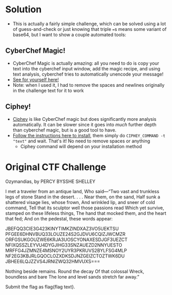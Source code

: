 # Solution
- This is actually a fairly simple challenge, which can be solved using a lot of guess-and-check or just knowing that triple `=`s means some variant of base64, but I want to show a couple automated tools:
## CyberChef Magic!
- CyberChef Magic is actually amazing: all you need to do is copy your text into the cyberchef input window, add the magic recipe, and using text analysis, cyberchef tries to automatically unencode your message!
- [See for yourself here!](https://gchq.github.io/CyberChef/#recipe=Magic(3,false,false,'')&input=SkJFRlFRM0NJRTNHNDIzS0lOWVRJTUtaSU5EWEFaM1ZPNVVFS1RTVVBGR0VFNkRITlZCVVEzM0xPVVpFMjRTMkdKRFZVNkNRSVpKV0NNWlJPUkZHU1VLR09VWldFNktSSkEzVU9TQ1lPTkFYRVNESkdGM1VFWkNUTkZJWFFTU1pMRVlWVTREWUdKSUhHMzNTTlpBVUVaRDJOTllVRVNUT01SRkZHNEpaTU5aRTRNU05PWTJVWVIzUEtSVVZTMkJZTEZTRzRNTFBORjJFRzNLQkpSTEdRT0NMT1pYREtTREpOWkdFSVpDVE9aVFdLNkRVSkJIRUU2TFFKWlpWUzRKUk5JWldRMzJITVZVWFM9PT0)
- Note: when I used it, I had to remove the spaces and newlines originally in the challenge text for it to work
## Ciphey!
- [Ciphey](https://github.com/Ciphey/Ciphey) is like CyberChef magic but does significantly more analysis automatically. It can be slower since it goes into *much* further depth than cyberchef magic, but is a good tool to have.
- [Follow the instructions here to install](https://github.com/Ciphey/Ciphey/wiki/Installation), them simply do `CIPHEY_COMMAND -t "text"` and wait. That's it! No need to remove spaces or anything
	- Ciphey command will depend on your installation method
# Original CTF Challenge
Ozymandias, by PERCY BYSSHE SHELLEY

I met a traveler from an antique land, Who said—“Two vast and trunkless legs of stone Stand in the desert. . . . Near them, on the sand, Half sunk a shattered visage lies, whose frown, And wrinkled lip, and sneer of cold command, Tell that its sculptor well those passions read Which yet survive, stamped on these lifeless things, The hand that mocked them, and the heart that fed; And on the pedestal, these words appear:

JBEFQQ3CIE3G423KINYTIMKZINDXAZ3VO5UEKTSU PFGEE6DHNVBUQ33LOUZE24S2GJDVU6CQIZJWCMZR ORFGSUKGOUZWE6KRJA3UOSCYONAXESDJGF3UEZCT NFIXQSSZLEYVU4DYGJIHG33SNZAUEZD2NNYUESTO MRFFG4JZMNZE4MSNOY2UYR3PKRUVS2BYLFSG4MLP NF2EG3KBJRLGQOCLOZXDKSDJNZGEIZCTOZTWK6DU JBHEE6LQJZZVS4JRNIZWQ32HMVUXS===

Nothing beside remains. Round the decay Of that colossal Wreck, boundless and bare The lone and level sands stretch far away.”

Submit the flag as flag{flag text}.